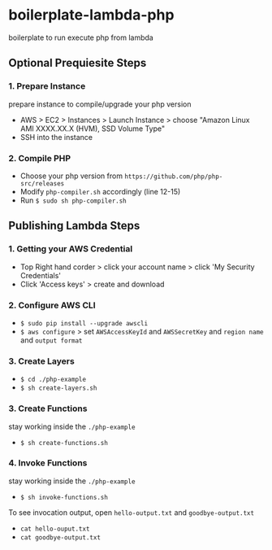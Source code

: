 # boilerplate-lambda-php
boilerplate to run execute php from lambda

## Optional Prequiesite Steps

### 1. Prepare Instance
prepare instance to compile/upgrade your php version

* AWS > EC2 > Instances > Launch Instance > choose "Amazon Linux AMI XXXX.XX.X (HVM), SSD Volume Type"
* SSH into the instance

### 2. Compile PHP

* Choose your php version from `https://github.com/php/php-src/releases`
* Modify `php-compiler.sh` accordingly (line 12-15)
* Run `$ sudo sh php-compiler.sh`

## Publishing Lambda Steps

### 1. Getting your AWS Credential

* Top Right hand corder > click your account name > click 'My Security Credentials'
* Click 'Access keys' > create and download

### 2. Configure AWS CLI

* `$ sudo pip install --upgrade awscli`
* `$ aws configure` > set `AWSAccessKeyId` and `AWSSecretKey` and `region name` and `output format`

### 3. Create Layers

* `$ cd ./php-example`
* `$ sh create-layers.sh`

### 3. Create Functions
stay working inside the `./php-example`

* `$ sh create-functions.sh`

### 4. Invoke Functions
stay working inside the `./php-example`

* `$ sh invoke-functions.sh`

To see invocation output, open `hello-output.txt` and `goodbye-output.txt`
* `cat hello-ouput.txt`
* `cat goodbye-output.txt`

